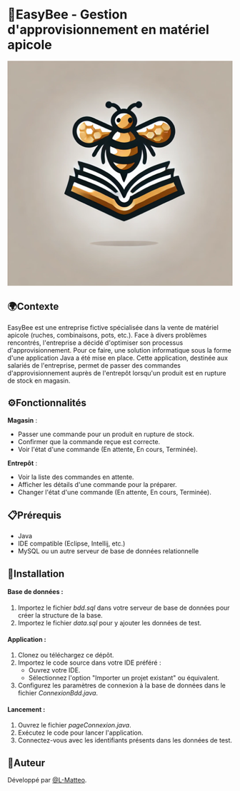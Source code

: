 # 🐝EasyBee - Gestion d'approvisionnement en matériel apicole

![Logo](logoEasyBee.webp)


## 🌍Contexte

EasyBee est une entreprise fictive spécialisée dans la vente de matériel apicole (ruches, combinaisons, pots, etc.). Face à divers problèmes rencontrés, l'entreprise a décidé d'optimiser son processus d'approvisionnement. Pour ce faire, une solution informatique sous la forme d'une application Java a été mise en place. Cette application, destinée aux salariés de l'entreprise, permet de passer des commandes d'approvisionnement auprès de l'entrepôt lorsqu'un produit est en rupture de stock en magasin.


## ⚙️Fonctionnalités 
 **Magasin** :  
  - Passer une commande pour un produit en rupture de stock.
  - Confirmer que la commande reçue est correcte.
  - Voir l'état d'une commande (En attente, En cours, Terminée).

**Entrepôt** : 
 - Voir la liste des commandes en attente.
 - Afficher les détails d'une commande pour la préparer.
 - Changer l'état d'une commande (En attente, En cours, Terminée). 


## 📋Prérequis
- Java 
- IDE compatible (Eclipse, Intellij, etc.)
- MySQL ou un autre serveur de base de données relationnelle



## 🚀Installation  
#### Base de données :
 1. Importez le fichier  *bdd.sql* dans votre serveur de base de données pour créer la structure de la base.   
 2. Importez le fichier *data.sql* pour y ajouter les données de test.  
#### Application :  
 1. Clonez ou téléchargez ce dépôt.
 2. Importez le code source dans votre IDE préféré :
    - Ouvrez votre IDE.
    - Sélectionnez l'option "Importer un projet existant" ou équivalent.
 3. Configurez les paramètres de connexion à la base de données dans le fichier *ConnexionBdd.java*.
#### Lancement :
 1. Ouvrez le fichier *pageConnexion.java*.
 2. Exécutez le code pour lancer l'application.
 3. Connectez-vous avec les identifiants présents dans les données de test. 



## 👤Auteur
Développé par [@L-Matteo](https://github.com/L-Matteo).

